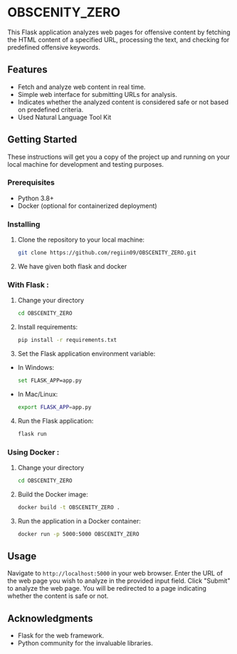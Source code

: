 # OBSCENITY_ZERO

This Flask application analyzes web pages for offensive content by fetching the HTML content of a specified URL, processing the text, and checking for predefined offensive keywords.

## Features

- Fetch and analyze web content in real time.
- Simple web interface for submitting URLs for analysis.
- Indicates whether the analyzed content is considered safe or not based on predefined criteria.
- Used Natural Language Tool Kit

## Getting Started

These instructions will get you a copy of the project up and running on your local machine for development and testing purposes.

### Prerequisites

- Python 3.8+
- Docker (optional for containerized deployment)

### Installing

1. Clone the repository to your local machine:

    ```sh
    git clone https://github.com/regiin09/OBSCENITY_ZERO.git
    ```

2. We have given both flask and docker




### With Flask :

1. Change your directory

    ```sh
	cd OBSCENITY_ZERO
    ```

2. Install requirements:

    ```sh
	pip install -r requirements.txt
    ```

3. Set the Flask application environment variable:

- In Windows:

	```sh
    set FLASK_APP=app.py
	```

- In Mac/Linux:

	```sh
    export FLASK_APP=app.py
	```

4. Run the Flask application:

	```sh
    flask run
    ```

### Using Docker :

1. Change your directory

    ```sh
	cd OBSCENITY_ZERO
    ```

2. Build the Docker image:

    ```sh
    docker build -t OBSCENITY_ZERO .
    ```

3. Run the application in a Docker container:

	```sh
    docker run -p 5000:5000 OBSCENITY_ZERO
    ```

## Usage

Navigate to `http://localhost:5000` in your web browser.
Enter the URL of the web page you wish to analyze in the provided input field.
Click "Submit" to analyze the web page. You will be redirected to a page indicating whether the content is safe or not.

## Acknowledgments

- Flask for the web framework.
- Python community for the invaluable libraries.
